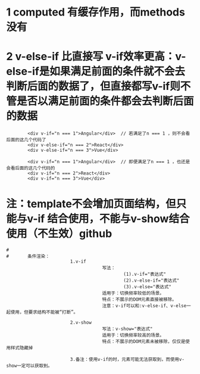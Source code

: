 # 1 computed 有缓存作用，而methods没有

# 2 v-else-if 比直接写 v-if效率更高：v-else-if是如果满足前面的条件就不会去判断后面的数据了，但直接都写v-if则不管是否以满足前面的条件都会去判断后面的数据
			
			<div v-if="n === 1">Angular</div>  // 若满足了n === 1 ，则不会看后面的这几个代码了
			<div v-else-if="n === 2">React</div>
			<div v-else-if="n === 3">Vue</div>
			
			<div v-if="n === 1">Angular</div>  // 即便满足了n === 1 ，也还是会看后面的这几个代码的
			<div v-if="n === 2">React</div>
			<div v-if="n === 3">Vue</div>
			
#		注：template不会增加页面结构，但只能与v-if 结合使用，不能与v-show结合使用（不生效）github
	#		
	#		条件渲染：
							1.v-if
										写法：
												(1).v-if="表达式" 
												(2).v-else-if="表达式"
												(3).v-else="表达式"
										适用于：切换频率较低的场景。
										特点：不展示的DOM元素直接被移除。
										注意：v-if可以和:v-else-if、v-else一起使用，但要求结构不能被“打断”。

							2.v-show
										写法：v-show="表达式"
										适用于：切换频率较高的场景。
										特点：不展示的DOM元素未被移除，仅仅是使用样式隐藏掉
								
							3.备注：使用v-if的时，元素可能无法获取到，而使用v-show一定可以获取到。